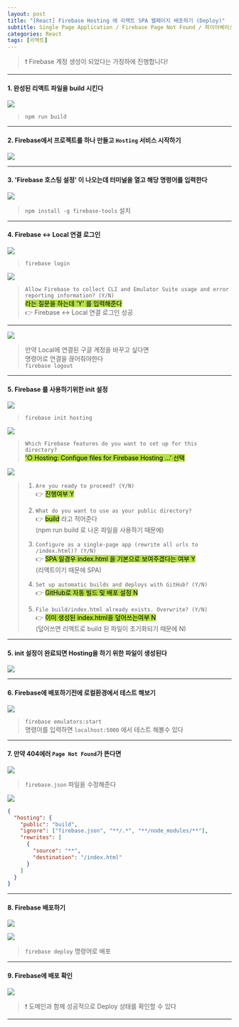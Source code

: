 ```yaml
---
layout: post
title: "[React] Firebase Hosting 에 리액트 SPA 웹페이지 배포하기 (Deploy)"
subtitle: Single Page Application / Firebase Page Not Found / 파이어베이스
categories: React
tags: [리액트]
---
```


> ❗ Firebase 계정 생성이 되었다는 가정하에 진행합니다!

---

#### 1. 완성된 리액트 파일을 build 시킨다

![](https://velog.velcdn.com/images/-__-/post/c3d8c67c-7e41-45f2-a521-5c661e45b2db/image.png)

> `npm run build`

---

#### 2. Firebase에서 프로젝트를 하나 만들고 `Hosting` 서비스 시작하기

![](https://velog.velcdn.com/images/-__-/post/79909518-3c01-4e8f-9078-5e24e8e958ce/image.png)

---

#### 3. 'Firebase 호스팅 설정' 이 나오는데 터미널을 열고 해당 명령어를 입력한다

![](https://velog.velcdn.com/images/-__-/post/8331d374-4410-43b8-be6a-a9dc8bbbafa0/image.png)

> `npm install -g firebase-tools` 설치

---

#### 4. Firebase ↔ Local 연결 로그인

![](https://velog.velcdn.com/images/-__-/post/4310f07d-194f-44dc-ab65-991c5b8bf059/image.png)

> `firebase login`

![](https://velog.velcdn.com/images/-__-/post/67d344c1-a6c2-41c2-922b-594d844969db/image.png)

> `Allow Firebase to collect CLI and Emulator Suite usage and error reporting information? (Y/N)` <br>
> <span style="background-color:#B5E045; color:#000;">라는 질문을 하는데 'Y' 를 입력해준다</span><br>
> 👉 Firebase ↔ Local 연결 로그인 성공

---

![](https://velog.velcdn.com/images/-__-/post/24adb8c9-d0f3-4ff2-8258-239fc693b929/image.png)

> 만약 Local에 연결된 구글 계정을 바꾸고 싶다면<br>
> 명령어로 연결을 끊어줘야한다<br>
> `firebase logout`

---

#### 5. Firebase 를 사용하기위한 init 설정

![](https://velog.velcdn.com/images/-__-/post/730400b6-1b48-4e4f-80d5-ff212d193777/image.png)

> `firebase init hosting`

![](https://velog.velcdn.com/images/-__-/post/fc2e06de-5450-4771-abea-9b8419dd55e5/image.png)

> `Which Firebase features do you want to set up for this directory?` <br>
> <span style="background-color:#B5E045; color:#000;">'○ Hosting: Configue files for Firebase Hosting ...' 선택

![](https://velog.velcdn.com/images/-__-/post/81691b1a-edfe-44ec-87bb-cfb385bf0077/image.png)

> 1.  `Are you ready to proceed? (Y/N)`<br>
>     👉 <span style="background-color:#B5E045; color:#000;">진행여부 Y</span><br>
>
> 2.  `What do you want to use as your public directory?`<br>
>     👉 <span style="background-color:#B5E045; color:#000;">build</span> 라고 적어준다<br>
>     (npm run build 로 나온 파일을 사용하기 때문에)<br>
>
> 3.  `Configure as a single-page app (rewrite all urls to /index.html)? (Y/N)`<br>
>     👉 <span style="background-color:#B5E045; color:#000;">SPA 일경우 index.html 을 기본으로 보여주겠다는 여부 Y</span><br>
>     (리액트이기 때문에 SPA)<br>
>
> 4.  `Set up automatic builds and deploys with GitHub? (Y/N)`<br>
>     👉 <span style="background-color:#B5E045; color:#000;">GitHub로 자동 빌드 및 배포 설정 N</span><br>
>
> 5.  `File build/index.html already exists. Overwrite? (Y/N)`<br>
>     👉 <span style="background-color:#B5E045; color:#000;">이미 생성된 index.html을 덮어쓰는여부 N </span><br>
>     (덮어쓰면 리액트로 build 된 파일이 초기화되기 때문에 N)

---

#### 5. init 설정이 완료되면 Hosting을 하기 위한 파일이 생성된다

![](https://velog.velcdn.com/images/-__-/post/1c3af667-2cec-4e2e-b012-187ac0185450/image.png)

---

#### 6. Firebase에 배포하기전에 로컬환경에서 테스트 해보기

![](https://velog.velcdn.com/images/-__-/post/c259d81c-349d-47d6-9ee5-60d705a79da4/image.png)

> `firebase emulators:start`<br>
> 명령어를 입력하면 `localhost:5000` 에서 테스트 해볼수 있다

---

#### 7. 만약 404에러 `Page Not Found`가 뜬다면

![](https://velog.velcdn.com/images/-__-/post/715286b7-e392-4e3b-afa7-1b72fa3b1c55/image.png)

> `firebase.json` 파일을 수정해준다

![](https://velog.velcdn.com/images/-__-/post/3d37065f-af8d-4f91-aaf0-f42acaa036ff/image.png)

```json
{
  "hosting": {
    "public": "build",
    "ignore": ["firebase.json", "**/.*", "**/node_modules/**"],
    "rewrites": [
      {
        "source": "**",
        "destination": "/index.html"
      }
    ]
  }
}
```

---

#### 8. Firebase 배포하기

![](https://velog.velcdn.com/images/-__-/post/5d02356d-2b23-4641-858a-812c1c00ee46/image.png)

![](https://velog.velcdn.com/images/-__-/post/f74f3100-8945-4b59-92ae-876ed9ddb56c/image.png)

> `firebase deploy` 명령어로 배포

---

#### 9. Firebase에 배포 확인

![](https://velog.velcdn.com/images/-__-/post/cbb73731-ef99-422e-9636-d4d97de4d876/image.png)

> ❗ 도메인과 함께 성공적으로 Deploy 상태를 확인할 수 있다

---

